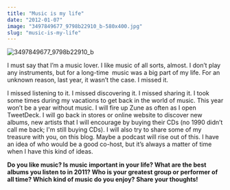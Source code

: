 ```yaml
---
title: "Music is my life"
date: "2012-01-07"
image: "3497849677_9798b22910_b-580x400.jpg"
slug: "music-is-my-life"
---
```


![](images/3497849677_9798b22910_b-580x400.jpg "3497849677_9798b22910_b")

I must say that I’m a music lover. I like music of all sorts, almost. I don’t play any instruments, but for a long-time  music was a big part of my life. For an unknown reason, last year, it wasn’t the case. I missed it.

I missed listening to it. I missed discovering it. I missed sharing it. I took some times during my vacations to get back in the world of music. This year won’t be a year without music. I will fire up Zune as often as I open TweetDeck. I will go back in stores or online website to discover new albums, new artists that I will encourage by buying their CDs (no 1990 didn’t call me back; I'm still buying CDs). I will also try to share some of my treasure with you, on this blog. Maybe a podcast will rise out of this. I have an idea of who would be a good co-host, but it’s always a matter of time when I have this kind of ideas.

**Do you like music? Is music important in your life? What are the best albums you listen to in 2011? Who is your greatest group or performer of all time? Which kind of music do you enjoy? Share your thoughts!**
